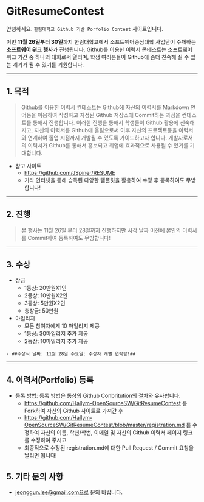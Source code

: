 # GitResumeContest

안녕하세요. ``한림대학교 Github 기반 Porfolio Contest`` 사이트입니다.

이번 **11월 26일부터 30일**까지 한림대학교에서 소프트웨어중심대학 사업단이 주체하는 **소프트웨어 위크 행사**가 진행됩니다.
Github를 이용한 이력서 콘테스트는 소프트웨어 위크 기간 중 하나의 대회로써 열리며, 학생 여러분들이 Github에 좀더 친숙해 질 수 있는 계기가 될 수 있기를 기원합니다.

*  *  *

## 1. 목적
>Github를 이용한 이력서 컨테스트는 Github에 자신의 이력서를 Markdown 언어등을 이용하여 작성하고 지정된 Github 저장소에 Commit하는 과정을 컨테스트를 통해서 진행합니다. 이러한 진행을 통해서 학생들이 Github 활용에 친숙해지고, 자신의 이력서를 Github에 올림으로써 이후 자신의 프로젝트등을 이력서와 연계하여 졸업 시점까지 개발될 수 있도록 가이드하고자 합니다. 개발자로서의 이력서가 Github를 통해서 홍보되고 취업에 효과적으로 사용될 수 있기를 기대합니다.

  - 참고 사이트
     - https://github.com/JSpiner/RESUME
     - 기타 인터넷을 통해 습득된 다양한 템플릿을 활용하여 수정 후 등록하여도 무방합니다!

*  *  *

## 2. 진행
> 본 행사는 11월 26일 부터 28일까지 진행하지만 시작 날짜 이전에 본인의 이력서를 Commit하여 등록하여도 무방합니다!


*  *  *

## 3. 수상
   - 상금
      - 1등상: 20만원X1인
      - 2등상: 10만원X2인
      - 3등상: 5만원X2인
      - 총상금: 50만원
   - 마일리지
      - 모든 참여자에게 10 마일리지 제공
      - 1등상: 30마일리지 추가 제공
      - 2등상: 10마일리지 추가 제공
      
      
    - ##수상식 날짜: 11월 28일 수요일: 수상자 개별 연락함!##
*  *  *

## 4. 이력서(Portfolio) 등록
   - 등록 방법: 등록 방법은 통상의 Github Conbritution의 절차와 유사합니다.
      - https://github.com/Hallym-OpenSourceSW/GitResumeContest 를 Fork하여 자신의 Github 사이트로 가져간 후
      - https://github.com/Hallym-OpenSourceSW/GitResumeContest/blob/master/registration.md 를 수정하여 자신의 이름, 학년/학번, 이메일 및 자신의 Github 이력서 페이지 링크를 수정하여 주시고
      - 최종적으로 수정된 registration.md에 대한 Pull Request / Commit 요청을 날리면 됩니다!
      
      

## 5. 기타 문의 사항
   - jeonggun.lee@gmail.com으로 문의 바랍니다.
   



